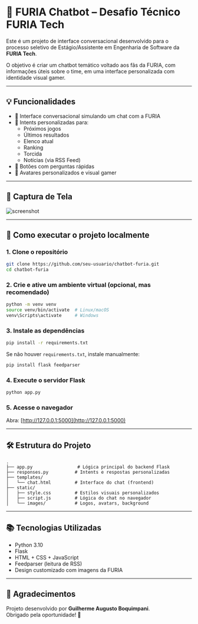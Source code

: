 # 🐺 FURIA Chatbot – Desafio Técnico FURIA Tech

Este é um projeto de interface conversacional desenvolvido para o processo seletivo de Estágio/Assistente em Engenharia de Software da **FURIA Tech**.

O objetivo é criar um chatbot temático voltado aos fãs da FURIA, com informações úteis sobre o time, em uma interface personalizada com identidade visual gamer.

---

## 💡 Funcionalidades

- 🤖 Interface conversacional simulando um chat com a FURIA
- 🧠 Intents personalizadas para:
  - Próximos jogos
  - Últimos resultados
  - Elenco atual
  - Ranking
  - Torcida
  - Notícias (via RSS Feed)
- 💬 Botões com perguntas rápidas
- 👾 Avatares personalizados e visual gamer

---

## 📸 Captura de Tela

![screenshot](static/images/screenshot-furia.png)

---

## 🚀 Como executar o projeto localmente

### 1. Clone o repositório

```bash
git clone https://github.com/seu-usuario/chatbot-furia.git
cd chatbot-furia
```

### 2. Crie e ative um ambiente virtual (opcional, mas recomendado)

```bash
python -m venv venv
source venv/bin/activate  # Linux/macOS
venv\Scripts\activate     # Windows
```

### 3. Instale as dependências

```bash
pip install -r requirements.txt
```

Se não houver `requirements.txt`, instale manualmente:

```bash
pip install flask feedparser
```

### 4. Execute o servidor Flask

```bash
python app.py
```

### 5. Acesse o navegador

Abra: [http://127.0.0.1:5000](http://127.0.0.1:5000)

---

## 🛠 Estrutura do Projeto

```
.
├── app.py                 # Lógica principal do backend Flask
├── responses.py          # Intents e respostas personalizadas
├── templates/
│   └── chat.html         # Interface do chat (frontend)
├── static/
│   ├── style.css         # Estilos visuais personalizados
│   ├── script.js         # Lógica do chat no navegador
│   └── images/           # Logos, avatars, background
```

---

## 📚 Tecnologias Utilizadas

- Python 3.10
- Flask
- HTML + CSS + JavaScript
- Feedparser (leitura de RSS)
- Design customizado com imagens da FURIA

---

## 🤝 Agradecimentos

Projeto desenvolvido por **Guilherme Augusto Boquimpani**.  
Obrigado pela oportunidade! 👊
